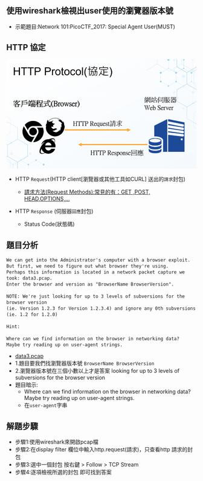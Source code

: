 
## 使用wireshark檢視出user使用的瀏覽器版本號 
- 示範題目:Network 101:PicoCTF_2017: Special Agent User(MUST)


## HTTP 協定

![HTTP 協定](./HTTPProtocol.png)

- HTTP `Request`(HTTP client[瀏覽器或其他工具如CURL] 送出的`請求`封包)
  - [請求方法(Request Methods):常見的有：GET ,POST, HEAD,OPTIONS,…](https://zh.wikipedia.org/wiki/超文本傳輸協議#請求方法)

- HTTP `Response` (伺服器`回應`封包)
  - Status Code(狀態碼)

## 題目分析
```
We can get into the Administrator's computer with a browser exploit.
But first, we need to figure out what browser they're using.
Perhaps this information is located in a network packet capture we took: data3.pcap.
Enter the browser and version as "BrowserName BrowserVersion".

NOTE: We're just looking for up to 3 levels of subversions for the browser version 
(ie. Version 1.2.3 for Version 1.2.3.4) and ignore any 0th subversions (ie. 1.2 for 1.2.0)

Hint:

Where can we find information on the browser in networking data?
Maybe try reading up on user-agent strings.
```
- [data3.pcap]()
- 1.題目要我們找瀏覽器版本號 `BrowserName BrowserVersion`
- 2.瀏覽器版本號在三個小數以上才是答案  looking for up to 3 levels of subversions for the browser version
- 題目暗示:
  - Where can we find information on the browser in networking data? Maybe try reading up on user-agent strings.
  - 在`user-agent`字串

## 解題步驟
- 步驟1:使用wireshark來開啟pcap檔
- 步驟2:在display filter 欄位中輸入http.request(請求)，只查看http 請求的封包
- 步驟3:選中一個封包 按右鍵 > Follow > TCP Stream
- 步驟4:逐項檢視所選的封包 即可找到答案


